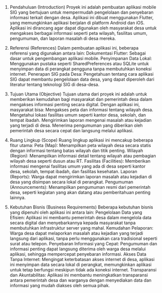 1. Pendahuluan (Introduction)
Proyek ini adalah pembuatan aplikasi mobile SIG yang bertujuan untuk mempermudah pengelolaan dan penyebaran informasi terkait dengan desa. Aplikasi ini dibuat menggunakan Flutter, yang memungkinkan aplikasi berjalan di platform Android dan iOS. Aplikasi ini dirancang agar dapat digunakan oleh masyarakat desa untuk mengakses berbagai informasi seperti peta wilayah, fasilitas umum, pengumuman, dan laporan masalah di desa mereka.

2. Referensi (References)
Dalam pembuatan aplikasi ini, beberapa referensi yang digunakan antara lain:
  Dokumentasi Flutter: Sebagai dasar untuk pengembangan aplikasi mobile.
  Penyimpanan Data Lokal: Menggunakan pustaka seperti SharedPreferences atau SQLite untuk menyimpan data di perangkat pengguna tanpa membutuhkan koneksi internet.
  Penerapan SIG pada Desa: Pengetahuan tentang cara aplikasi SIG dapat membantu pengelolaan data desa, yang dapat diperoleh dari literatur tentang teknologi SIG di desa-desa.

3. Tujuan Utama (Objective)
Tujuan utama dari proyek ini adalah untuk memberikan kemudahan bagi masyarakat dan pemerintah desa dalam mengakses informasi penting secara digital. Dengan aplikasi ini, masyarakat bisa:
  Mengakses peta dan informasi tentang wilayah desa.
  Mengetahui lokasi fasilitas umum seperti kantor desa, sekolah, dan tempat ibadah.
  Mengirimkan laporan mengenai masalah atau kejadian yang terjadi di desa.
  Menerima pengumuman yang diberikan oleh pemerintah desa secara cepat dan langsung melalui aplikasi.

4. Ruang Lingkup (Scope)
Ruang lingkup aplikasi ini mencakup beberapa fitur utama:
  Peta (Map): Menampilkan peta wilayah desa secara statis dengan informasi tentang batas wilayah dan titik penting.
  Wilayah (Region): Menampilkan informasi detail tentang wilayah atau pembagian wilayah desa seperti dusun atau RT.
  Fasilitas (Facilities): Memberikan informasi mengenai fasilitas umum yang ada di desa seperti kantor desa, sekolah, tempat ibadah, dan fasilitas kesehatan.
  Laporan (Reports): Warga dapat mengirimkan laporan masalah atau kejadian di desa yang disimpan secara lokal di perangkat.
  Pengumuman (Announcements): Menampilkan pengumuman resmi dari pemerintah desa, seperti kegiatan yang akan datang atau pemberitahuan penting lainnya.

6. Kebutuhan Bisnis (Business Requirements)
Beberapa kebutuhan bisnis yang dipenuhi oleh aplikasi ini antara lain:
  Pengelolaan Data yang Efisien: Aplikasi ini membantu pemerintah desa dalam mengelola data secara digital dan menyebarkannya kepada masyarakat tanpa membutuhkan infrastruktur server yang mahal.
  Kemudahan Pelaporan: Warga desa dapat melaporkan masalah atau kejadian yang terjadi langsung dari aplikasi, tanpa perlu menggunakan cara tradisional seperti surat atau telepon.
  Penyebaran Informasi yang Cepat: Pengumuman dan informasi penting dapat langsung diterima oleh warga desa melalui aplikasi, sehingga mempercepat penyebaran informasi.
  Akses Data Tanpa Internet: Mengingat keterbatasan akses internet di desa, aplikasi ini menyimpan data secara lokal di perangkat, memungkinkan aplikasi untuk tetap berfungsi meskipun tidak ada koneksi internet.
  Transparansi dan Akuntabilitas: Aplikasi ini membantu meningkatkan transparansi antara pemerintah desa dan warganya dengan menyediakan data dan informasi yang mudah diakses oleh semua pihak.
